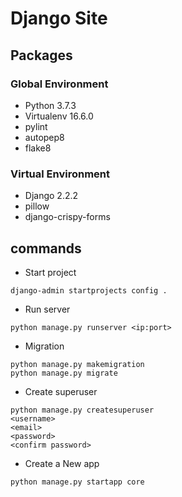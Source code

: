 # Django Site

## Packages

### Global Environment

- Python 3.7.3
- Virtualenv 16.6.0
- pylint
- autopep8
- flake8

### Virtual Environment

- Django 2.2.2
- pillow
- django-crispy-forms

## commands

- Start project

```shell
django-admin startprojects config .
```



- Run server

```shell
python manage.py runserver <ip:port>
``` 

- Migration

```shell
python manage.py makemigration
python manage.py migrate
```

- Create superuser

```shell
python manage.py createsuperuser
<username>
<email>
<password>
<confirm password> 
```

- Create a New app

```shell
python manage.py startapp core
```